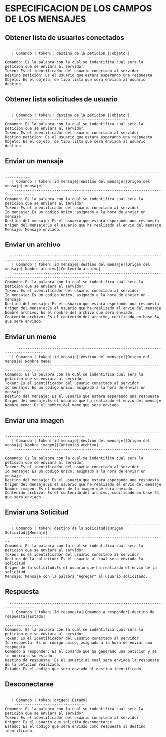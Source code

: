 # ESPECIFICACION DE LOS CAMPOS DE LOS MENSAJES

## Obtener lista de usuarios conectados
        ---------------------------------------------------
       | Comando|| token|| destino de la peticion ||objeto |
        ---------------------------------------------------
	Comando: Es la palabra con la cual se indentifica cual sera la peticion que se enviara al servidor.
	Token: Es el identificador del usuario conectado al servidor
	Destino peticion: Es el usuario que estara esperando una respuesta
	Objeto: Es el objeto, de tipo lista que sera enviada al usuario destino.
	
## Obtener lista solicitudes de usuario
	  ---------------------------------------------------
       | Comando|| token|| destino de la peticion ||objeto |
        ---------------------------------------------------
	Comando: Es la palabra con la cual se indentifica cual sera la peticion que se enviara al servidor.
	Token: Es el identificador del usuario conectado al servidor
	Destino peticion: Es el usuario que estara esperando una respuesta
	Objeto: Es el objeto, de tipo lista que sera enviada al usuario destino.
	
## Enviar un mensaje
	  -------------------------------------------------------------------------------
       | Comando|| token||id mensaje||destino del mensaje||Origen del mensaje||mensaje|
        -------------------------------------------------------------------------------
	Comando: Es la palabra con la cual se indentifica cual sera la peticion que se enviara al servidor.
	Token: Es el identificador del usuario conectado al servidor
	Id mensaje: Es un codigo unico, asignado a la hora de enviar un mensaje
	Destino del mensaje: Es el usuario que estara esperando una respuesta
	Origen del mensaje:Es el usuario que ha realizado el envio del mensaje
	Mensaje: Mensaje enviado.

## Enviar un archivo
	  --------------------------------------------------------------------------------------------------------
       | Comando|| token||id mensaje||destino del mensaje||Origen del mensaje||Nombre archivo||Contenido archivo|
        --------------------------------------------------------------------------------------------------------
	Comando: Es la palabra con la cual se indentifica cual sera la peticion que se enviara al servidor.
	Token: Es el identificador del usuario conectado al servidor
	Id mensaje: Es un codigo unico, asignado a la hora de enviar un mensaje
	Destino del mensaje: Es el usuario que estara esperando una respuesta
	Origen del mensaje:Es el usuario que ha realizado el envio del mensaje
	Nombre archivo: Es el nombre del archivo que sera enviado.
	Contenido archivo: Es el contenido del archivo, codificado en base 64, que sera enviado.
	
## Enviar un meme
          ----------------------------------------------------------------------------------
       | Comando|| token||id mensaje||destino del mensaje||Origen del mensaje||Nombre meme|
        ----------------------------------------------------------------------------------
	Comando: Es la palabra con la cual se indentifica cual sera la peticion que se enviara al servidor.
	Token: Es el identificador del usuario conectado al servidor
	Id mensaje: Es un codigo unico, asignado a la hora de enviar un mensaje
	Destino del mensaje: Es el usuario que estara esperando una respuesta
	Origen del mensaje:Es el usuario que ha realizado el envio del mensaje
	Nombre meme: Es el nombre del meme que sera enviado.
	
## Enviar una imagen
	  --------------------------------------------------------------------------------------------------------
       | Comando|| token||id mensaje||destino del mensaje||Origen del mensaje||Nombre imagen||Contenido archivo|
        --------------------------------------------------------------------------------------------------------
	Comando: Es la palabra con la cual se indentifica cual sera la peticion que se enviara al servidor.
	Token: Es el identificador del usuario conectado al servidor
	Id mensaje: Es un codigo unico, asignado a la hora de enviar un mensaje
	Destino del mensaje: Es el usuario que estara esperando una respuesta
	Origen del mensaje:Es el usuario que ha realizado el envio del mensaje
	Nombre imagen: Es el nombre de la imagen que sera enviado.
	Contenido archivo: Es el contenido del archivo, codificado en base 64, que sera enviado.
	
## Enviar una Solicitud
	  --------------------------------------------------------------------
       | Comando|| token||destino de la solicitud||Origen Solicitud||Mensaje|
        --------------------------------------------------------------------
	Comando: Es la palabra con la cual se indentifica cual sera la peticion que se enviara al servidor.
	Token: Es el identificador del usuario conectado al servidor	
	Destino de la solicitud: Es el usuario al cual sera enviada la solicitud
	Origen de la solicitud:Es el usuario que ha realizado el envio de la solicitud
	Mensaje: Mensaje con la palabra "Agregar" al usuario solicitado.

## Respuesta

	  ---------------------------------------------------------------------------------
       | Comando|| token||Id respuesta||Comando a responder||destino de respuesta||Estado|
        ---------------------------------------------------------------------------------
	Comando: Es la palabra con la cual se indentifica cual sera la peticion que se enviara al servidor.
	Token: Es el identificador del usuario conectado al servidor
	Id respuesta: Es un codigo unico, asignado a la hora de enviar una respuesta
	Comando a responder: Es el comando que ha generado una peticion y se le noticara su estado.
	Destino de respuesta: Es el usuario al cual sera enviada la respuesta de la peticion realizada.
	Estado: Es el codigo que sera enviado al destino identificado.
	
## Desconectarse
	  --------------------------------
       | Comando|| token||origen||Estado|
        --------------------------------
	Comando: Es la palabra con la cual se indentifica cual sera la peticion que se enviara al servidor.
	Token: Es el identificador del usuario conectado al servidor
	Origen: Es el usuario que solicita desconectarse.
	Estado: Es el codigo que sera enviado como respuesta al destino identificado.
